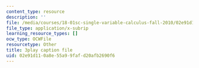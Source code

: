 ```yaml
---
content_type: resource
description: ''
file: /media/courses/18-01sc-single-variable-calculus-fall-2010/02e91d110a8e55a99fafd20afb2690f6_7K1sB05pE0A.vtt
file_type: application/x-subrip
learning_resource_types: []
ocw_type: OCWFile
resourcetype: Other
title: 3play caption file
uid: 02e91d11-0a8e-55a9-9faf-d20afb2690f6
---
```

